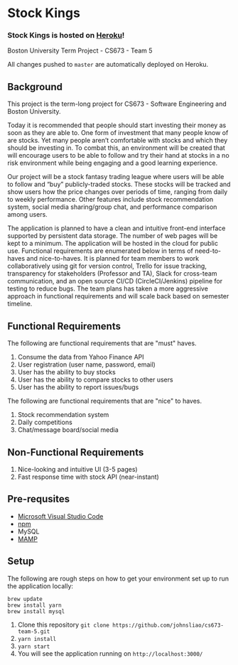 # Stock Kings
### Stock Kings is hosted on [Heroku](http://stock-kings.herokuapp.com/)!

Boston University Term Project - CS673 - Team 5 

All changes pushed to `master` are automatically deployed on Heroku.

## Background 

This project is the term-long project for CS673 - Software Engineering and Boston University. 

Today it is recommended that people should start investing their money as soon as they are able to. One form of investment that many people know of are stocks. Yet many people aren’t comfortable with stocks and which they should be investing in. To combat this, an environment will be created that will encourage users to be able to follow and try their hand at stocks in a no risk environment while being engaging and a good learning experience. 

Our project will be a stock fantasy trading league where users will be able to follow and “buy” publicly-traded stocks. These stocks will be tracked and show users how the price changes over periods of time, ranging from daily to weekly performance. Other features include stock recommendation system, social media sharing/group chat, and performance comparison among users.

The application is planned to have a clean and intuitive front-end interface supported by persistent data storage. The number of web pages will be kept to a minimum. The application will be hosted in the cloud for public use. Functional requirements are enumerated below in terms of need-to-haves and nice-to-haves. It is planned for team members to work collaboratively using git for version control, Trello for issue tracking, transparency for stakeholders (Professor and TA), Slack for cross-team communication, and an open source CI/CD (CircleCI/Jenkins) pipeline for testing to reduce bugs. The team plans has taken a more aggressive approach in functional requirements and will scale back based on semester timeline.

## Functional Requirements
The following are functional requirements that are "must" haves.
1. Consume the data from Yahoo Finance API  
2. User registration (user name, password, email) 
3. User has the ability to buy stocks  
4. User has the ability to compare stocks to other users
5. User has the ability to report issues/bugs

The following are functional requirements that are "nice" to haves.
1. Stock recommendation system
2. Daily competitions
3. Chat/message board/social media

## Non-Functional Requirements
1. Nice-looking and intuitive UI (3-5 pages)
2. Fast response time with stock API (near-instant)


## Pre-requsites

- [Microsoft Visual Studio Code](https://code.visualstudio.com/)
- [npm](https://www.npmjs.com/get-npm)
- MySQL
- [MAMP](https://www.mamp.info/en/downloads/)

## Setup
The following are rough steps on how to get your environment set up to run the application locally:
```
brew update
brew install yarn
brew install mysql
```

1. Clone this repository `git clone https://github.com/johnsliao/cs673-team-5.git`
2. `yarn install`
3. `yarn start`
4. You will see the application running on `http://localhost:3000/`
